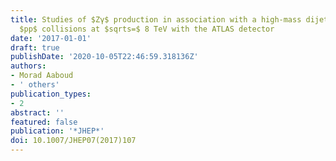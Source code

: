 ```yaml
---
title: Studies of $Zγ$ production in association with a high-mass dijet system in
  $pp$ collisions at $sqrts=$ 8 TeV with the ATLAS detector
date: '2017-01-01'
draft: true
publishDate: '2020-10-05T22:46:59.318136Z'
authors:
- Morad Aaboud
- ' others'
publication_types:
- 2
abstract: ''
featured: false
publication: '*JHEP*'
doi: 10.1007/JHEP07(2017)107
---
```


